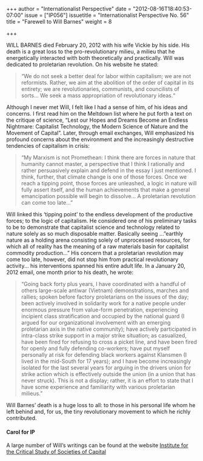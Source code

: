 +++
author = "Internationalist Perspective"
date = "2012-08-16T18:40:53-07:00"
issue = ["IP056"]
issuetitle = "Internationalist Perspective No. 56"
title = "Farewell to Will Barnes"
weight = 8

+++

WILL BARNES died February 20, 2012 with his wife Vickie by his side. His death is a great loss to the pro-revolutionary milieu, a milieu that he energetically interacted with both theoretically and practically. Will was dedicated to proletarian revolution. On his website he stated:

> “We do not seek a better deal for labor within capitalism; we are not reformists. Rather, we aim at the abolition of the order of capital in its entirety; we are revolutionaries, communists, and councilists of sorts… We seek a mass appropriation of revolutionary ideas.“

Although I never met Will, I felt like I had a sense of him, of his ideas and concerns. I first read him on the Meltdown list where he put forth a text on the critique of science, “Lest our Hopes and Dreams Become an Endless Nightmare: Capitalist Technology, the Modern Science of Nature and the Movement of Capital”. Later, through email exchanges, Will emphasized his profound concerns about the environment and the increasingly destructive tendencies of capitalism in crisis:

> “My Marxism is not Promethean: I think there are forces in nature that humanity cannot master, a perspective that I think I rationally and rather persuasively explain and defend in the essay I just mentioned. I think, further, that climate change is one of those forces. Once we reach a tipping point, those forces are unleashed, a logic in nature will fully assert itself, and the human achievements that make a general emancipation possible will begin to dissolve… A proletarian revolution can come too late…”

Will linked this ‘tipping point’ to the endless development of the productive forces; to the logic of capitalism. He considered one of his preliminary tasks to be to demonstrate that capitalist science and technology related to nature solely as so much disposable matter. Basically seeing ...”earthly nature as a holding arena consisting solely of unprocessed resources, for which all of reality has the meaning of a raw materials basin for capitalist commodity production...” His concern that a proletarian revolution may come too late, however, did not stop him from practical revolutionary activity... his interventions spanned his entire adult life. In a January 20, 2012 email, one month prior to his death, he wrote:

> “Going back forty plus years, I have coordinated with a handful of others large-scale antiwar (Vietnam) demonstrations, marches and rallies; spoken before factory proletarians on the issues of the day; been actively involved in solidarity work for a native people under enormous pressure from value-form penetration, experiencing incipient class stratification and occupied by the national guard (I argued for our organizational involvement with an emerging proletarian axis in the native community); have actively participated in intra-class strike support in a major strike situation; as casualized, have been fired for refusing to cross a picket line, and have been fired for openly and fully defending co-workers; have put myself personally at risk for defending black workers against Klansmen (I lived in the mid-South for 17 years); and I have become increasingly isolated for the last several years for arguing in the drivers union for strike action which is effectively outside the union (in a union that has never struck).
This is not a display; rather, it is an effort to state that I have some experience and familiarity with various proletarian milieus.”

Will Barnes’ death is a huge loss to all: to those in his personal life whom he left behind and, for us, the tiny revolutionary movement to which he richly contributed.

#### Carol for IP

A large number of Will’s writings can be found at the website [Institute for the Critical Study of Societies of Capital](http://)
